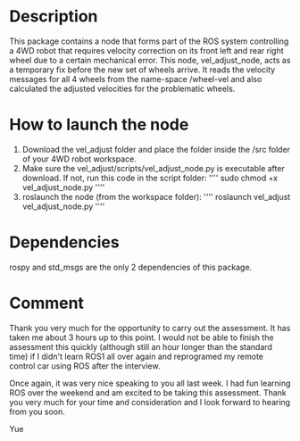 # Description
This package contains a node that forms part of the ROS system controlling a 4WD robot that requires velocity correction on its front left and rear right wheel due to a certain mechanical error. This node, vel_adjust_node, acts as a temporary fix before the new set of wheels arrive. It reads the velocity messages for all 4 wheels from the name-space /wheel-vel and also calculated the adjusted velocities for the problematic wheels.

# How to launch the node
1. Download the vel_adjust folder and place the folder inside the /src folder of your 4WD robot workspace.
2. Make sure the vel_adjust/scripts/vel_adjust_node.py is executable after download. If not, run this code in the script folder:
''''
sudo chmod +x vel_adjust_node.py
''''
3. roslaunch the node (from the workspace folder):
''''
roslaunch vel_adjust vel_adjust_node.py
''''

# Dependencies
rospy and std_msgs are the only 2 dependencies of this package.

# Comment
Thank you very much for the opportunity to carry out the assessment. It has taken me about 3 hours up to this point. I would not be able to finish the assessment this quickly (although still an hour longer than the standard time) if I didn't learn ROS1 all over again and reprogramed my remote control car using ROS after the interview.

Once again, it was very nice speaking to you all last week. I had fun learning ROS over the weekend and am excited to be taking this assessment. Thank you very much for your time and consideration and I look forward to hearing from you soon.

Yue
